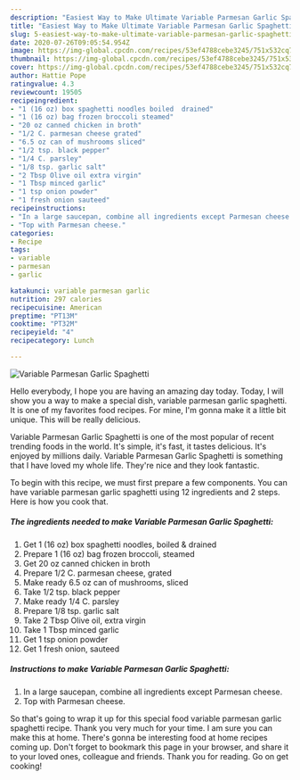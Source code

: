 ```yaml
---
description: "Easiest Way to Make Ultimate Variable Parmesan Garlic Spaghetti"
title: "Easiest Way to Make Ultimate Variable Parmesan Garlic Spaghetti"
slug: 5-easiest-way-to-make-ultimate-variable-parmesan-garlic-spaghetti
date: 2020-07-26T09:05:54.954Z
image: https://img-global.cpcdn.com/recipes/53ef4788cebe3245/751x532cq70/variable-parmesan-garlic-spaghetti-recipe-main-photo.jpg
thumbnail: https://img-global.cpcdn.com/recipes/53ef4788cebe3245/751x532cq70/variable-parmesan-garlic-spaghetti-recipe-main-photo.jpg
cover: https://img-global.cpcdn.com/recipes/53ef4788cebe3245/751x532cq70/variable-parmesan-garlic-spaghetti-recipe-main-photo.jpg
author: Hattie Pope
ratingvalue: 4.3
reviewcount: 19505
recipeingredient:
- "1 (16 oz) box spaghetti noodles boiled  drained"
- "1 (16 oz) bag frozen broccoli steamed"
- "20 oz canned chicken in broth"
- "1/2 C. parmesan cheese grated"
- "6.5 oz can of mushrooms sliced"
- "1/2 tsp. black pepper"
- "1/4 C. parsley"
- "1/8 tsp. garlic salt"
- "2 Tbsp Olive oil extra virgin"
- "1 Tbsp minced garlic"
- "1 tsp onion powder"
- "1 fresh onion sauteed"
recipeinstructions:
- "In a large saucepan, combine all ingredients except Parmesan cheese."
- "Top with Parmesan cheese."
categories:
- Recipe
tags:
- variable
- parmesan
- garlic

katakunci: variable parmesan garlic 
nutrition: 297 calories
recipecuisine: American
preptime: "PT13M"
cooktime: "PT32M"
recipeyield: "4"
recipecategory: Lunch

---
```



![Variable Parmesan Garlic Spaghetti](https://img-global.cpcdn.com/recipes/53ef4788cebe3245/751x532cq70/variable-parmesan-garlic-spaghetti-recipe-main-photo.jpg)

Hello everybody, I hope you are having an amazing day today. Today, I will show you a way to make a special dish, variable parmesan garlic spaghetti. It is one of my favorites food recipes. For mine, I'm gonna make it a little bit unique. This will be really delicious.

Variable Parmesan Garlic Spaghetti is one of the most popular of recent trending foods in the world. It's simple, it's fast, it tastes delicious. It's enjoyed by millions daily. Variable Parmesan Garlic Spaghetti is something that I have loved my whole life. They're nice and they look fantastic.




To begin with this recipe, we must first prepare a few components. You can have variable parmesan garlic spaghetti using 12 ingredients and 2 steps. Here is how you cook that.

<!--inarticleads1-->

##### The ingredients needed to make Variable Parmesan Garlic Spaghetti:

1. Get 1 (16 oz) box spaghetti noodles, boiled &amp; drained
1. Prepare 1 (16 oz) bag frozen broccoli, steamed
1. Get 20 oz canned chicken in broth
1. Prepare 1/2 C. parmesan cheese, grated
1. Make ready 6.5 oz can of mushrooms, sliced
1. Take 1/2 tsp. black pepper
1. Make ready 1/4 C. parsley
1. Prepare 1/8 tsp. garlic salt
1. Take 2 Tbsp Olive oil, extra virgin
1. Take 1 Tbsp minced garlic
1. Get 1 tsp onion powder
1. Get 1 fresh onion, sauteed




<!--inarticleads2-->

##### Instructions to make Variable Parmesan Garlic Spaghetti:

1. In a large saucepan, combine all ingredients except Parmesan cheese.
1. Top with Parmesan cheese.




So that's going to wrap it up for this special food variable parmesan garlic spaghetti recipe. Thank you very much for your time. I am sure you can make this at home. There's gonna be interesting food at home recipes coming up. Don't forget to bookmark this page in your browser, and share it to your loved ones, colleague and friends. Thank you for reading. Go on get cooking!
